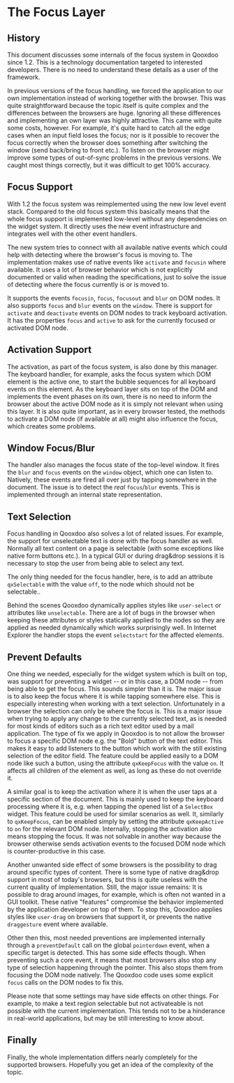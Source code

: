 The Focus Layer
===============

History
-------

This document discusses some internals of the focus system in Qooxdoo since 1.2. This is a technology documentation targeted to interested developers. There is no need to understand these details as a user of the framework.

In previous versions of the focus handling, we forced the application to our own implementation instead of working together with the browser. This was quite straightforward because the topic itself is quite complex and the differences between the browsers are huge. Ignoring all these differences and implementing an own layer was highly attractive. This came with quite some costs, however. For example, it's quite hard to catch all the edge cases when an input field loses the focus; nor is it possible to recover the focus correctly when the browser does something after switching the window (send back/bring to front etc.). To listen on the browser might improve some types of out-of-sync problems in the previous versions. We caught most things correctly, but it was difficult to get 100% accuracy.

Focus Support
-------------

With 1.2 the focus system was reimplemented using the new low level event stack. Compared to the old focus system this basically means that the whole focus support is implemented low-level without any dependencies on the widget system. It directly uses the new event infrastructure and integrates well with the other event handlers.

The new system tries to connect with all available native events which could help with detecting where the browser's focus is moving to. The implementation makes use of native events like `activate` and `focusin` where available. It uses a lot of browser behavior which is not explicitly documented or valid when reading the specifications, just to solve the issue of detecting where the focus currently is or is moved to.

It supports the events `focusin`, `focus`, `focusout` and `blur` on DOM nodes. It also supports `focus` and `blur` events on the `window`. There is support for `activate` and `deactivate` events on DOM nodes to track keyboard activation. It has the properties `focus` and `active` to ask for the currently focused or activated DOM node.

Activation Support
------------------

The activation, as part of the focus system, is also done by this manager. The keyboard handler, for example, asks the focus system which DOM element is the active one, to start the bubble sequences for all keyboard events on this element. As the keyboard layer sits on top of the DOM and implements the event phases on its own, there is no need to inform the browser about the active DOM node as it is simply not relevant when using this layer. It is also quite important, as in every browser tested, the methods to activate a DOM node (if available at all) might also influence the focus, which creates some problems.

Window Focus/Blur
-----------------

The handler also manages the focus state of the top-level window. It fires the `blur` and `focus` events on the `window` object, which one can listen to. Natively, these events are fired all over just by tapping somewhere in the document. The issue is to detect the *real* `focus`/`blur` events. This is implemented through an internal state representation.

Text Selection
--------------

Focus handling in Qooxdoo also solves a lot of related issues. For example, the support for unselectable text is done with the focus handler as well. Normally all text content on a page is selectable (with some exceptions like native form buttons etc.). In a typical GUI or during drag&drop sessions it is necessary to stop the user from being able to select any text.

The only thing needed for the focus handler, here, is to add an attribute `qxSelectable` with the value `off`, to the node which should not be selectable..

Behind the scenes Qooxdoo dynamically applies styles like `user-select` or attributes like `unselectable`. There are a lot of bugs in the browser when keeping these attributes or styles statically applied to the nodes so they are applied as needed dynamically which works surprisingly well. In Internet Explorer the handler stops the event `selectstart` for the affected elements.

Prevent Defaults
----------------

One thing we needed, especially for the widget system which is built on top, was support for preventing a widget -- or in this case, a DOM node -- from being able to get the focus. This sounds simpler than it is. The major issue is to also keep the focus where it is while tapping somewhere else. This is especially interesting when working with a text selection. Unfortunately in a browser the selection can only be where the focus is. This is a major issue when trying to apply any change to the currently selected text, as is needed for most kinds of editors such as a rich text editor used by a mail application. The type of fix we apply in Qooxdoo is to not allow the browser to focus a specific DOM node e.g. the "Bold" button of the text editor. This makes it easy to add listeners to the button which work with the still existing selection of the editor field. The feature could be applied easily to a DOM node like such a button, using the attribute `qxKeepFocus` with the value `on`. It affects all children of the element as well, as long as these do not override it.

A similar goal is to keep the activation where it is when the user taps at a specific section of the document. This is mainly used to keep the keyboard processing where it is, e.g. when tapping the opened list of a `SelectBox` widget. This feature could be used for similar scenarios as well. It, similarly to `qxKeepFocus`, can be enabled simply by setting the attribute `qxKeepActive` to `on` for the relevant DOM node. Internally, stopping the activation also means stopping the focus. It was not solvable in another way because the browser otherwise sends activation events to the focused DOM node which is counter-productive in this case.

Another unwanted side effect of some browsers is the possibility to drag around specific types of content. There is some type of native drag&drop support in most of today's browsers, but this is quite useless with the current quality of implementation. Still, the major issue remains: It is possible to drag around images, for example, which is often not wanted in a GUI toolkit. These native "features" compromise the behavior implemented by the application developer on top of them. To stop this, Qooxdoo applies styles like `user-drag` on browsers that support it, or prevents the native `draggesture` event where available.

Other then this, most needed preventions are implemented internally through a `preventDefault` call on the global `pointerdown` event, when a specific target is detected. This has some side effects though. When preventing such a core event, it means that most browsers also stop any type of selection happening through the pointer. This also stops them from focusing the DOM node natively. The Qooxdoo code uses some explicit `focus` calls on the DOM nodes to fix this.

Please note that some settings may have side effects on other things. For example, to make a text region selectable but not activateable is not possible with the current implementation. This tends not to be a hinderance in real-world applications, but may be still interesting to know about.

Finally
-------

Finally, the whole implementation differs nearly completely for the supported browsers. Hopefully you get an idea of the complexity of the topic.
